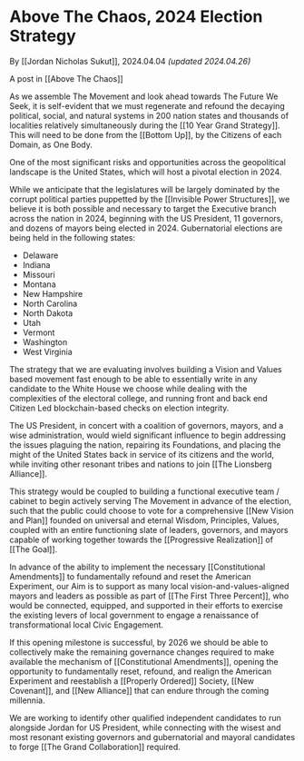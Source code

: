 # Above The Chaos, 2024 Election Strategy 

By [[Jordan Nicholas Sukut]], 2024.04.04 _(updated 2024.04.26)_

A post in [[Above The Chaos]]  

As we assemble The Movement and look ahead towards The Future We Seek, it is self-evident that we must regenerate and refound the decaying political, social, and natural systems in 200 nation states and thousands of localities relatively simultaneously during the [[10 Year Grand Strategy]]. This will need to be done from the [[Bottom Up]], by the Citizens of each Domain, as One Body. 

One of the most significant risks and opportunities across the geopolitical landscape is the United States, which will host a pivotal election in 2024. 

While we anticipate that the legislatures will be largely dominated by the corrupt political parties puppetted by the [[Invisible Power Structures]], we believe it is both possible and necessary to target the Executive branch across the nation in 2024, beginning with the US President, 11 governors, and dozens of mayors being elected in 2024. Gubernatorial elections are being held in the following states: 

- Delaware  
- Indiana 
- Missouri  
- Montana  
- New Hampshire  
- North Carolina  
- North Dakota  
- Utah  
- Vermont  
- Washington  
- West Virginia 

The strategy that we are evaluating involves building a Vision and Values based movement fast enough to be able to essentially write in any candidate to the White House we choose while dealing with the complexities of the electoral college, and running front and back end Citizen Led blockchain-based checks on election integrity. 

The US President, in concert with a coalition of governors, mayors, and a wise administration, would wield significant influence to begin addressing the issues plaguing the nation, repairing its Foundations, and placing the might of the United States back in service of its citizens and the world, while inviting other resonant tribes and nations to join [[The Lionsberg Alliance]]. 

This strategy would be coupled to building a functional executive team / cabinet to begin actively serving The Movement in advance of the election, such that the public could choose to vote for a comprehensive [[New Vision and Plan]] founded on universal and eternal Wisdom, Principles, Values, coupled with an entire functioning slate of leaders, governors, and mayors capable of working together towards the [[Progressive Realization]] of [[The Goal]]. 

In advance of the ability to implement the necessary [[Constitutional Amendments]] to fundamentally refound and reset the American Experiment, our Aim is to support as many local vision-and-values-aligned mayors and leaders as possible as part of [[The First Three Percent]], who would be connected, equipped, and supported in their efforts to exercise the existing levers of local government to engage a renaissance of transformational local Civic Engagement. 

If this opening milestone is successful, by 2026 we should be able to collectively make the remaining governance changes required to make available the mechanism of [[Constitutional Amendments]], opening the opportunity to fundamentally reset, refound, and realign the American Experiment and reestablish a [[Properly Ordered]] Society, [[New Covenant]], and [[New Alliance]] that can endure through the coming millennia. 

We are working to identify other qualified independent candidates to run alongside Jordan for US President, while connecting with the wisest and most resonant existing governors and gubernatorial and mayoral candidates to forge [[The Grand Collaboration]] required. 